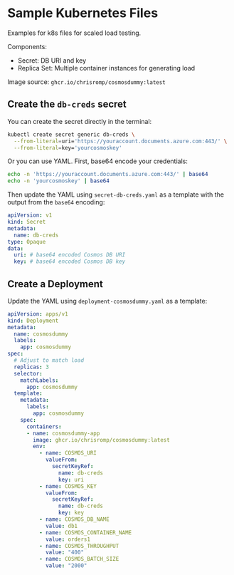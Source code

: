 # Sample Kubernetes Files

Examples for k8s files for scaled load testing.

Components:
* Secret: DB URI and key
* Replica Set: Multiple container instances for generating load

Image source: `ghcr.io/chrisromp/cosmosdummy:latest`

## Create the `db-creds` secret

You can create the secret directly in the terminal:

```bash
kubectl create secret generic db-creds \
  --from-literal=uri='https://youraccount.documents.azure.com:443/' \
  --from-literal=key='yourcosmoskey'
```

Or you can use YAML.  First, base64 encode your credentials:

```bash
echo -n 'https://youraccount.documents.azure.com:443/' | base64
echo -n 'yourcosmoskey' | base64
```

Then update the YAML using `secret-db-creds.yaml` as a template with the output from the `base64` encoding:

```yaml
apiVersion: v1
kind: Secret
metadata:
  name: db-creds
type: Opaque
data:
  uri: # base64 encoded Cosmos DB URI
  key: # base64 encoded Cosmos DB key
```

## Create a Deployment

Update the YAML using `deployment-cosmosdummy.yaml` as a template:

```yaml
apiVersion: apps/v1
kind: Deployment
metadata:
  name: cosmosdummy
  labels:
    app: cosmosdummy
spec:
  # Adjust to match load
  replicas: 3
  selector:
    matchLabels:
      app: cosmosdummy
  template:
    metadata:
      labels:
        app: cosmosdummy
    spec:
      containers:
      - name: cosmosdummy-app
        image: ghcr.io/chrisromp/cosmosdummy:latest
        env:
          - name: COSMOS_URI
            valueFrom:
              secretKeyRef:
                name: db-creds
                key: uri
          - name: COSMOS_KEY
            valueFrom:
              secretKeyRef:
                name: db-creds
                key: key
          - name: COSMOS_DB_NAME
            value: db1
          - name: COSMOS_CONTAINER_NAME
            value: orders1
          - name: COSMOS_THROUGHPUT
            value: "400"
          - name: COSMOS_BATCH_SIZE
            value: "2000"
```
